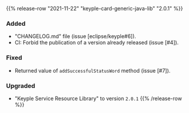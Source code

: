 {{% release-row "2021-11-22" "keyple-card-generic-java-lib" "2.0.1" %}} 
### Added
- "CHANGELOG.md" file (issue [eclipse/keyple#6]).
- CI: Forbid the publication of a version already released (issue [#4]).
### Fixed
- Returned value of `addSuccessfulStatusWord` method (issue [#7]).
### Upgraded
- "Keyple Service Resource Library" to version `2.0.1`
{{% /release-row %}}
